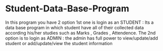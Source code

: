 # Student-Data-Base-Program
In this program you have 2 option 1st one is login as an STUDENT : Its a data base program in which student have all of their collected data according his/her studies such as Marks , Grades , Attendence.  The 2nd option is to login as ADMIN : the admin has full power to view/update/add student or add/update/view the student information
